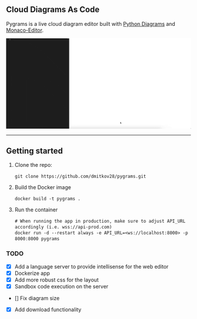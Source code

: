 ## Cloud Diagrams As Code

Pygrams is a live cloud diagram editor built with [Python Diagrams](https://github.com/mingrammer/diagrams) and [Monaco-Editor](https://github.com/microsoft/monaco-editor).

<img src="./.github/assets/demo.gif"/>

<hr/>

## Getting started

1. Clone the repo:

    ```
    git clone https://github.com/dmitkov28/pygrams.git
    ```

2. Build the Docker image

    ```
    docker build -t pygrams .
    ```

3. Run the container

    ```
    # When running the app in production, make sure to adjust API_URL accordingly (i.e. wss://api-prod.com)
    docker run -d --restart always -e API_URL=<ws://localhost:8000> -p 8000:8000 pygrams
    ```

### TODO
- [x] Add a language server to provide intellisense for the web editor
- [x] Dockerize app
- [x] Add more robust css for the layout
- [x] Sandbox code execution on the server
- [] Fix diagram size
- [x] Add download functionality
 